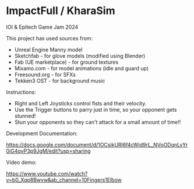 # ImpactFull / KharaSim

IOI & Epitech Game Jam 2024

This project has used sources from:

- Unreal Engine Manny model
- Sketchfab - for glove models (modified using Blender)
- Fab (UE marketplace) - for ground textures
- Mixamo.com - for model animations (idle and guard up)
- Freesound.org - for SFXs
- Tekken3 OST - for background music

Instructions:

 - Right and Left Joysticks control fists and their velocity.
 - Use the Trigger buttons to parry just in time, so your opponent gets stunned!
 - Stun your opponents so they can't attack for a small amount of time!!

Development Documentation:

https://docs.google.com/document/d/1OCsikURl6f4cWjd9rL_NVoODgnLvYr0iG4qvP3p9JgM/edit?usp=sharing

Video demo:

https://www.youtube.com/watch?v=b0_Xqp8Bwvw&ab_channel=10Fingers1Elbow
